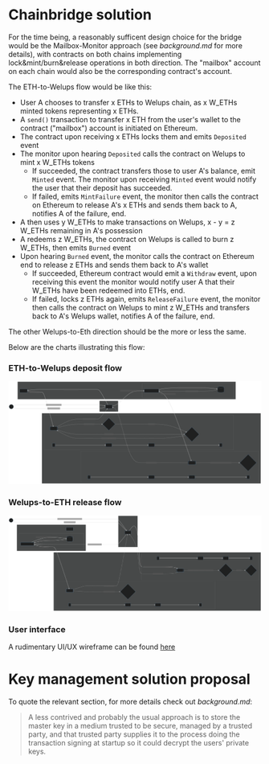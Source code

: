 Chainbridge solution
====================

For the time being, a reasonably sufficent design choice for the bridge would be the
Mailbox-Monitor approach (see *background.md* for more details), with contracts on both
chains implementing lock&mint/burn&release operations in both direction. The "mailbox"
account on each chain would also be the corresponding contract's account.

The ETH-to-Welups flow would be like this:
  * User A chooses to transfer x ETHs to Welups chain, as x W_ETHs minted tokens representing x ETHs.
  * A `send()` transaction to transfer x ETH from the user's wallet to the contract ("mailbox") account is initiated on Ethereum.
  * The contract upon receiving x ETHs locks them and emits `Deposited` event
  * The monitor upon hearing `Deposited` calls the contract on Welups to mint x W_ETHs tokens
    - If succeeded, the contract transfers those to user A's balance, emit `Minted` event.
      The monitor upon receiving `Minted` event would notify the user that their deposit has 
      succeeded.
    - If failed, emits `MintFailure` event, the monitor then calls the contract on
         Ethereum to release A's x ETHs and sends them back
         to A, notifies A of the failure, end.
  * A then uses y W_ETHs to make transactions on Welups, x - y = z W_ETHs remaining in A's possession
  * A redeems z W_ETHs, the contract on Welups is called to burn z W_ETHs, then emits
    `Burned` event
  * Upon hearing `Burned` event, the monitor calls the contract on Ethereum end to release z
     ETHs and sends them back to A's wallet
     - If succeeded, Ethereum contract would emit a `Withdraw` event, upon receiving this
       event the monitor would notify user A that their W_ETHs have been redeemed into
       ETHs, end.
     - If failed, locks z ETHs again, emits `ReleaseFailure` event, the monitor then calls
          the contract on Welups to mint z W_ETHs and transfers back to A's Welups wallet,
          notifies A of the failure, end.
  
The other Welups-to-Eth direction should be the more or less the same.

Below are the charts illustrating this flow:

### ETH-to-Welups deposit flow
![deposit eth](./assets/deposit-eth.svg)

### Welups-to-ETH release flow
![release eth](./assets/release-eth.svg)

### User interface
A rudimentary UI/UX wireframe can be found [here](https://ninjamock.com/s/S63LNJx)

Key management solution proposal
================================

To quote the relevant section, for more details check out *background.md*:

>A less contrived and probably the usual approach is to store the master key in a medium
>trusted to be secure, managed by a trusted party, and that trusted party supplies it to
>the process doing the transaction signing at startup so it could decrypt the users'
>private keys.
